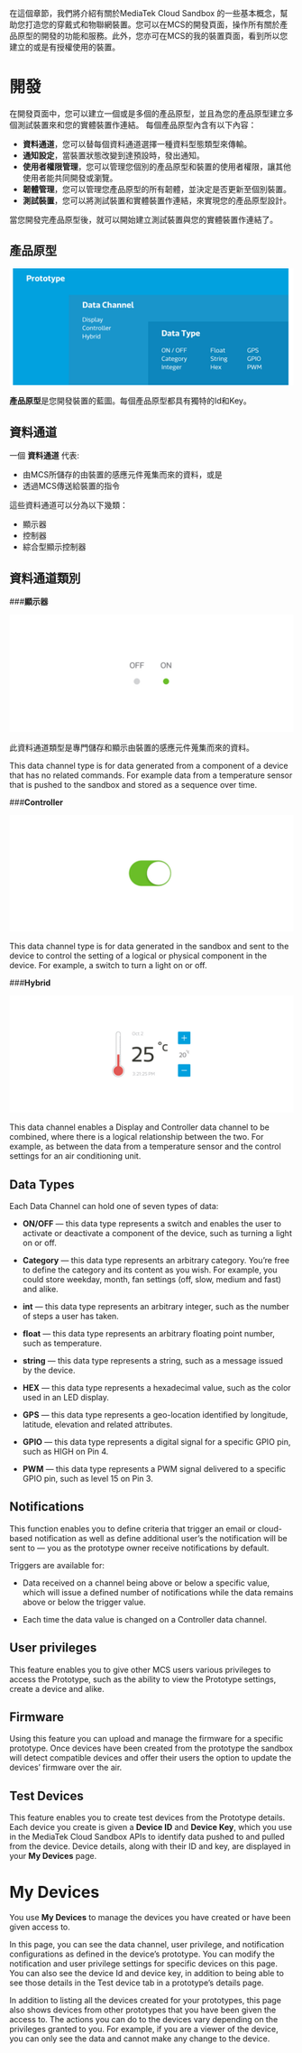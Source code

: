 在這個章節，我們將介紹有關於MediaTek Cloud Sandbox 的一些基本概念，幫助您打造您的穿戴式和物聯網裝置。您可以在MCS的開發頁面，操作所有關於產品原型的開發的功能和服務。此外，您亦可在MCS的我的裝置頁面，看到所以您建立的或是有授權使用的裝置。

# **開發**

在開發頁面中，您可以建立一個或是多個的產品原型，並且為您的產品原型建立多個測試裝置來和您的實體裝置作連結。
每個產品原型內含有以下內容：


- **資料通道**，您可以替每個資料通道選擇一種資料型態類型來傳輸。
- **通知設定**，當裝置狀態改變到達預設時，發出通知。
- **使用者權限管理**，您可以管理您個別的產品原型和裝置的使用者權限，讓其他使用者能共同開發或瀏覽。
- **韌體管理**，您可以管理您產品原型的所有韌體，並決定是否更新至個別裝置。
- **測試裝置**，您可以將測試裝置和實體裝置作連結，來實現您的產品原型設計。

當您開發完產品原型後，就可以開始建立測試裝置與您的實體裝置作連結了。


## **產品原型**


![](../images/content_img/content_img-03.jpg)

**產品原型**是您開發裝置的藍圖。每個產品原型都具有獨特的Id和Key。


## **資料通道**

一個 **資料通道** 代表:
- 由MCS所儲存的由裝置的感應元件蒐集而來的資料，或是
- 透過MCS傳送給裝置的指令

這些資料通道可以分為以下幾類：
- 顯示器
- 控制器
- 綜合型顯示控制器

## **資料通道類別**

###**顯示器**

![](../images/content_img/content_img-04.jpg)

此資料通道類型是專門儲存和顯示由裝置的感應元件蒐集而來的資料。


This data channel type is for data generated from a component of a device that has no related commands. For example data from a temperature sensor that is pushed to the sandbox and stored as a sequence over time.


###**Controller**

![](../images/content_img/content_img-05.jpg)

This data channel type is for data generated in the sandbox and sent to the device to control the setting of a logical or physical component in the device. For example, a switch to turn a light on or off.


###**Hybrid**

![](../images/content_img/content_img-06.jpg)

This data channel enables a Display and Controller data channel to be combined, where there is a logical relationship between the two. For example, as between the data from a temperature sensor and the control settings for an air conditioning unit.


## **Data Types**




Each Data Channel can hold one of seven types of data:

- **ON/OFF** — this data type represents a switch and enables the user to activate or deactivate a component of the device, such as turning a light on or off.

- **Category** — this data type represents an arbitrary category. You’re free to define the category and its content as you wish. For example, you could store weekday, month, fan settings (off, slow, medium and fast) and alike.

- **int** — this data type represents an arbitrary integer, such as the number of steps a user has taken.

- **float** — this data type represents an arbitrary floating point number, such as temperature.

- **string** — this data type represents a string, such as a message issued by the device.

- **HEX** — this data type represents a hexadecimal value, such as the color used in an LED display.

- **GPS** — this data type represents a geo-location identified by longitude, latitude, elevation and related attributes.

- **GPIO** — this data type represents a digital signal for a specific GPIO pin, such as HIGH on Pin 4.

- **PWM** — this data type represents a PWM signal delivered to a specific GPIO pin, such as level 15 on Pin 3.


## **Notifications**




This function enables you to define criteria that trigger an email or cloud-based notification as well as define additional user’s the notification will be sent to — you as the prototype owner receive notifications by default.

Triggers are available for:

- Data received on a channel being above or below a specific value, which will issue a defined number of notifications while the data remains above or below the trigger value.

- Each time the data value is changed on a Controller data channel.


## **User privileges**

This feature enables you to give other MCS users various privileges to access the Prototype, such as the ability to view the Prototype settings, create a device and alike.


## **Firmware**

Using this feature you can upload and manage the firmware for a specific prototype. Once devices have been created from the prototype the sandbox will detect compatible devices and offer their users the option to update the devices’ firmware over the air.

## **Test Devices**

This feature enables you to create test devices from the Prototype details. Each device you create is given a **Device ID** and **Device Key**, which you use in the MediaTek Cloud Sandbox APIs to identify data pushed to and pulled from the device. Device details, along with their ID and key, are displayed in your **My Devices** page.


# **My Devices**

You use **My Devices** to manage the devices you have created or have been given access to.

In this page, you can see the data channel, user privilege, and notification configurations as defined in the device’s prototype. You can modify the notification and user privilege settings for specific devices on this page. You can also see the device Id and device key, in addition to being able to see those details in the Test device tab in a prototype’s details page.

In addition to listing all the devices created for your prototypes, this page also shows devices from other prototypes that you have been given the access to. The actions you can do to the devices vary depending on the privileges granted to you. For example, if you are a viewer of the device, you can only see the data and cannot make any change to the device.

